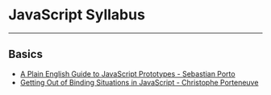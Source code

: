 JavaScript Syllabus
===================
---

Basics
------

* [A Plain English Guide to JavaScript Prototypes - Sebastian Porto](http://sporto.github.io/blog/2013/02/22/a-plain-english-guide-to-javascript-prototypes/)
* [Getting Out of Binding Situations in JavaScript - Christophe Porteneuve](http://alistapart.com/article/getoutbindingsituations)